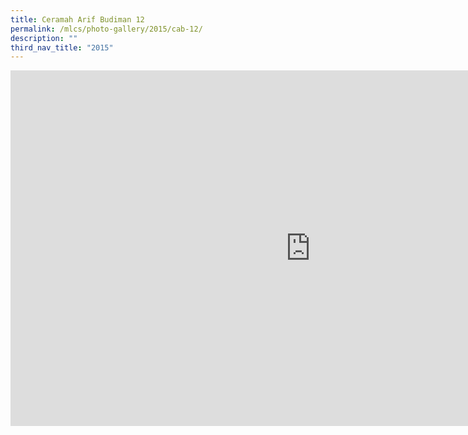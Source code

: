 ```yaml
---
title: Ceramah Arif Budiman 12
permalink: /mlcs/photo-gallery/2015/cab-12/
description: ""
third_nav_title: "2015"
---
```

<iframe allowfullscreen="true" height="569" width="960" frameborder="0" src="https://docs.google.com/presentation/d/e/2PACX-1vQmxzRbWiKK6r68SWMw5tSeVSCUcmsAUnRj7PmAfyRhX6qDITt8LFimCO6usvbIZ1FJvx8D4DSh3Xnn/embed?start=true&amp;loop=true&amp;delayms=5000"></iframe>